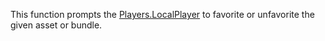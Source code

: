 This function prompts the [Players.LocalPlayer](https://developer.roblox.com/en-us/api-reference/property/Players/LocalPlayer) to favorite or unfavorite the given asset or bundle.